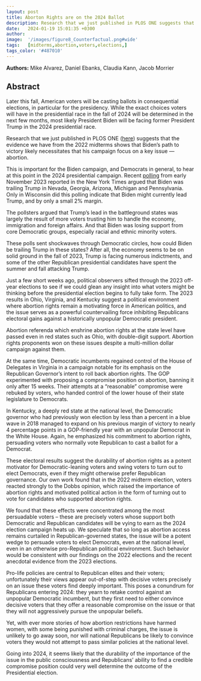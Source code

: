```yaml
---
layout: post
title: Aborton Rights are on the 2024 Ballot
description: Research that we just published in PLOS ONE suggests that the evidence we have from the 2022 midterms shows that Biden’s path to victory likely necessitates that his campaign focus on a key issue — abortion.
date:   2024-01-19 15:01:35 +0300
author: 
image:  '/images/figure8_Counterfactual.png#wide'
tags:   [midterms,abortion,voters,elections,]
tags_color: '#487010'
---
```


<b>Authors:</b>  Mike Alvarez, Daniel Ebanks, Claudia Kann, Jacob Morrier <br>


## Abstract
Later this fall, American voters will be casting ballots in consequential elections, in particular for the presidency.  While the exact choices voters will have in the presidential race in the fall of 2024 will be determined in the next few months, most likely President Biden will be facing former President Trump in the 2024 presidential race.  

Research that we just published in PLOS ONE (<a href="https://doi.org/10.1371/journal.pone.0294047">here</a>) suggests that the evidence we have from the 2022 midterms shows that Biden’s path to victory likely necessitates that his campaign focus on a key issue — abortion.

This is important for the Biden campaign, and Democrats in general, to hear at this point in the 2024 presidential campaign.  Recent <a href="https://www.nytimes.com/2023/11/05/us/politics/biden-trump-2024-poll.html">polling</a> from early November 2023 reported in the New York Times argued that Biden was trailing Trump in Nevada, Georgia, Arizona, Michigan and Pennsylvania.  Only in Wisconsin did this polling indicate that Biden might currently lead Trump, and by only a small 2% margin.  

The pollsters argued that Trump’s lead in the battleground states was largely the result of more voters trusting him to handle the economy, immigration and foreign affairs.  And that Biden was losing support from core Democratic groups, especially racial and ethnic minority voters.  

These polls sent shockwaves through Democratic circles, how could Biden be trailing Trump in these states?  After all, the economy seems to be on solid ground in the fall of 2023, Trump is facing numerous indictments, and some of the other Republican presidential candidates have spent the summer and fall attacking Trump.  

Just a few short weeks ago, political observers sifted through the 2023 off-year elections to see if we could glean any insight into what voters might be thinking before the presidential election begins to fully take form. The 2023 results in Ohio, Virginia, and Kentucky suggest a political environment where abortion rights remain a motivating force in American politics, and the issue serves as a powerful countervailing force inhibiting Republicans electoral gains against a historically unpopular Democratic president. 

Abortion referenda which enshrine abortion rights at the state level have passed even in red states such as Ohio, with double-digit support. Abortion rights proponents won on these issues despite a multi-million dollar campaign against them. 

At the same time, Democratic incumbents regained control of the House of Delegates in Virginia in a campaign notable for its emphasis on the Republican Governor’s intent to roll back abortion rights. The GOP experimented with proposing a compromise position on abortion, banning it only after 15 weeks. Their attempts at a “reasonable” compromise were rebuked by voters, who handed control of the lower house of their state legislature to Democrats. 

In Kentucky, a deeply red state at the national level, the Democratic governor who had previously  won election by less than a percent in a blue wave in 2018 managed to expand on his previous margin of victory to nearly 4 percentage points in a GOP-friendly year with an unpopular Democrat in the White House. Again, he emphasized his commitment to abortion rights, persuading voters who normally vote Republican to cast a ballot for a Democrat.  

These electoral results suggest the durability of abortion rights as a potent motivator for Democratic-leaning voters and swing voters to turn out to elect Democrats, even if they might otherwise prefer Republican governance.  Our own work found that in the 2022 midterm election, voters reacted strongly to the Dobbs opinion, which raised the importance of abortion rights and motivated political action in the form of turning out to vote for candidates who supported abortion rights. 

We found that these effects were concentrated among the most persuadable voters – these are precisely voters whose support both Democratic and Republican candidates will be vying to earn as the 2024 election campaign heats up. We speculate that so long as abortion access remains curtailed in Republican-governed states, the issue will be a potent wedge to persuade voters to elect Democrats, even at the national level, even in an otherwise pro-Republican political environment. Such behavior would be consistent with our findings on the 2022 elections and the recent anecdotal evidence from the 2023 elections. 

Pro-life policies are central to Republican elites and their voters; unfortunately their views appear out-of-step with decisive voters precisely on an issue these voters find deeply important.  This poses a conundrum for Republicans entering 2024: they yearn to retake control against an unpopular Democratic incumbent, but they first need to either convince decisive voters that they offer a reasonable compromise on the issue or that they will not aggressively pursue the unpopular beliefs. 

Yet, with ever more stories of how abortion restrictions have harmed women, with some being punished with criminal charges, the issue is unlikely to go away soon, nor will national Republicans be likely to convince voters they would not attempt to pass similar policies at the national level.  

Going into 2024, it seems likely that the durability of the importance of the issue in the public consciousness and Republicans’ ability to find a credible compromise position could very well determine the outcome of the Presidential election.    



